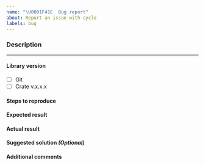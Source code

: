 ```yaml
---
name: "\U0001F41E  Bug report"
about: Report an issue with cycle
labels: bug
---
```


### Description

***

#### Library version
- [ ] Git
- [ ] Crate v.x.x.x

#### Steps to reproduce

#### Expected result

#### Actual result

#### Suggested solution *(Optional)*

#### Additional comments
